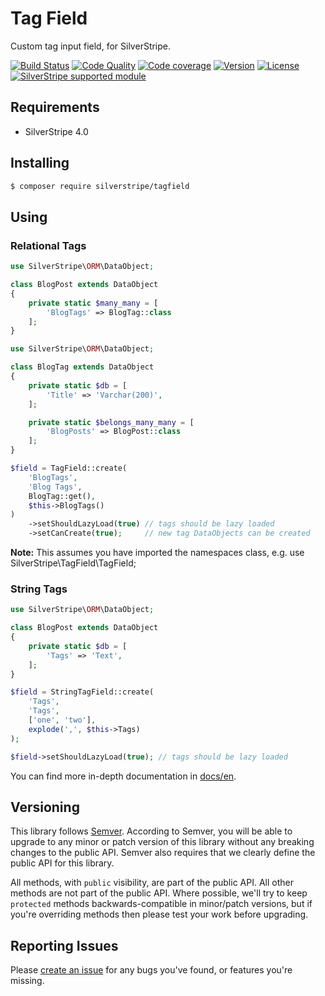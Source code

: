# Tag Field

Custom tag input field, for SilverStripe.

[![Build Status](https://travis-ci.org/silverstripe/silverstripe-tagfield.svg?branch=master)](https://travis-ci.org/silverstripe/silverstripe-tagfield)
[![Code Quality](http://img.shields.io/scrutinizer/g/silverstripe/silverstripe-tagfield.svg?style=flat)](https://scrutinizer-ci.com/g/silverstripe/silverstripe-tagfield)
[![Code coverage](https://codecov.io/gh/silverstripe/silverstripe-tagfield/branch/master/graph/badge.svg)](https://codecov.io/gh/silverstripe/silverstripe-tagfield)
[![Version](http://img.shields.io/packagist/v/silverstripe/tagfield.svg?style=flat)](https://packagist.org/packages/silverstripe/tagfield)
[![License](http://img.shields.io/packagist/l/silverstripe/tagfield.svg?style=flat)](license.md)
[![SilverStripe supported module](https://img.shields.io/badge/silverstripe-supported-0071C4.svg)](https://www.silverstripe.org/software/addons/silverstripe-commercially-supported-module-list/)

## Requirements

* SilverStripe 4.0

## Installing

```sh
$ composer require silverstripe/tagfield
```

## Using

### Relational Tags

```php
use SilverStripe\ORM\DataObject;

class BlogPost extends DataObject
{
	private static $many_many = [
		'BlogTags' => BlogTag::class
	];
}
```

```php
use SilverStripe\ORM\DataObject;

class BlogTag extends DataObject
{
	private static $db = [
		'Title' => 'Varchar(200)',
	];

	private static $belongs_many_many = [
		'BlogPosts' => BlogPost::class
	];
}
```

```php
$field = TagField::create(
	'BlogTags',
	'Blog Tags',
	BlogTag::get(),
	$this->BlogTags()
)
	->setShouldLazyLoad(true) // tags should be lazy loaded
	->setCanCreate(true);     // new tag DataObjects can be created
```
**Note:** This assumes you have imported the namespaces class, e.g. use SilverStripe\TagField\TagField;

### String Tags

```php
use SilverStripe\ORM\DataObject;

class BlogPost extends DataObject
{
	private static $db = [
		'Tags' => 'Text',
	];
}
```

```php
$field = StringTagField::create(
	'Tags',
	'Tags',
    ['one', 'two'],
	explode(',', $this->Tags)
);

$field->setShouldLazyLoad(true); // tags should be lazy loaded
```

You can find more in-depth documentation in [docs/en](docs/en/introduction.md).

## Versioning

This library follows [Semver](http://semver.org). According to Semver, you will be able to upgrade to any minor or patch version of this library without any breaking changes to the public API. Semver also requires that we clearly define the public API for this library.

All methods, with `public` visibility, are part of the public API. All other methods are not part of the public API. Where possible, we'll try to keep `protected` methods backwards-compatible in minor/patch versions, but if you're overriding methods then please test your work before upgrading.

## Reporting Issues

Please [create an issue](http://github.com/silverstripe/silverstripe-tagfield/issues) for any bugs you've found, or features you're missing.
